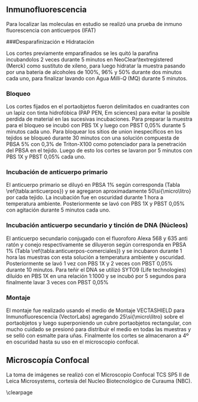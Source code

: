 ## Inmunofluorescencia

Para localizar las moleculas en estudio se realizó una prueba de inmuno fluorescencia con anticuerpos (IFAT)

###Desparafinización e Hidratación

Los cortes previamente emparafinados se les quitó la parafina incubandolos 2 veces durante 5 minutos en NeoClear\textregistered (Merck) como sustituto de xileno, para luego hidratar la muestra pasando por una batería de alcoholes de 100\%, 96\% y 50\% durante dos minutos cada uno, para finalizar lavando con Agua _Milli-Q_ (MQ) durante 5 minutos.

### Bloqueo

Los cortes fijados en el portaobjetos fueron delimitados en cuadrantes con un lapiz con tinta hidrofóbica (PAP PEN, Em sciences) para evitar la posible perdida de material en las sucesivas incubaciones. Para preparar la muestra para el bloqueo se incubó con PBS 1X y luego con PBST 0,05\% durante 5 minutos cada uno. Para bloquear los sitios de union inespecíficos en los tejidos se bloqueó durante 30 minutos con una solución compuesta de PBSA 5\% con 0,3\% de Triton-X100 como potenciador para la penetración del PBSA en el tejido. Luego de esto los cortes se lavaron por 5 minutos con PBS 1X y PBST 0,05\% cada uno.

### Incubación de anticuerpo primario

El anticuerpo primario se diluyó en PBSA 1\% según corresponda (Tabla \ref{tabla:anticuerpos}) y se agregaron aproximadamente 50\si{\micro\litro} por cada tejido. La incubación fue en oscuridad durante 1 hora a temperatura ambiente. Posteriormente se lavó con PBS 1X y PBST 0,05\% con agitación durante 5 minutos cada uno.

### Incubación anticuerpo secundario y tinción de DNA (Núcleos)

El anticuerpo secundario conjugado con el fluoroforo Alexa 568 y 635 anti ratón y conejo respectivamente se diluyeron según corresponda en PBSA 1\% (Tabla \ref{tabla:anticuerpos-comerciales}) y se incubaron durante 1 hora las muestras con esta solución a temperatura ambiente y oscuridad. Posteriormente se lavó 1 vez con PBS 1X y 2 veces con PBST 0,05\% durante 10 minutos.
Para teñir el DNA se utilizó SYTO9 (Life technologies) diluído en PBS 1X en una relación 1:1000 y se incubó por 5 segundos para finalmente lavar 3 veces con PBST 0,05\%

### Montaje

El montaje fue realizado usando el medio de Montaje VECTASHIELD para Inmunofluorescencia (VectorLabs) agregando 25\si{\micro\litro} sobre el portaobjetos y luego superponiendo un cubre portaobjetos rectangular, con mucho cuidado se presionó para distribuir el medio en todas las muestras y se selló con esmalte para uñas. Finalmente los cortes se almacenaron a 4º en oscuridad hasta su uso en el microscopio confocal.

## Microscopía Confocal

La toma de imágenes se realizó con el Microscopio Confocal TCS SP5 II de Leica Microsystems, cortesía del Nucleo Biotecnológico de Curauma (NBC).

\clearpage
